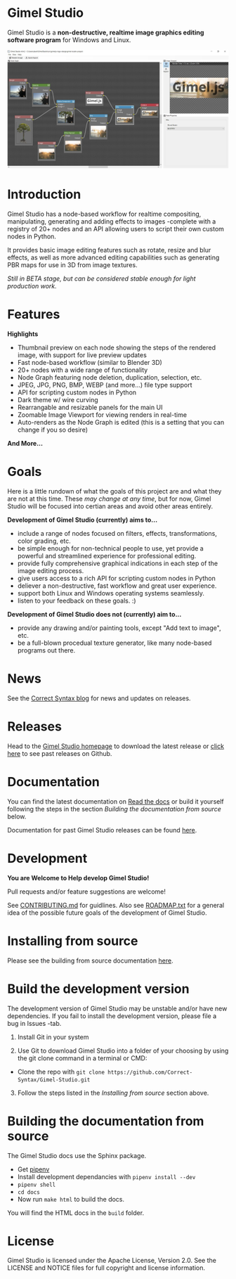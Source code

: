 Gimel Studio
============

Gimel Studio is a **non-destructive, realtime image graphics editing software program** for Windows and Linux. 
 
!["Gimel Studio"](/screenshots/gimel-studio-v0.4.2-pre-release-ui.JPG?raw=true "Gimel Studio")


# Introduction

Gimel Studio has a node-based workflow for realtime compositing, manipulating, generating and adding effects to images -complete with a registry of 20+ nodes and an API allowing users to script their own custom nodes in Python.

It provides basic image editing features such as rotate, resize and blur effects, as well as more advanced editing capabilities such as generating PBR maps for use in 3D from image textures.

*Still in BETA stage, but can be considered stable enough for light production work.*


# Features

**Highlights**
  
  * Thumbnail preview on each node showing the steps of the rendered image, with support for live preview updates
  * Fast node-based workflow (similar to Blender 3D)
  * 20+ nodes with a wide range of functionality 
  * Node Graph featuring node deletion, duplication, selection, etc. 
  * JPEG, JPG, PNG, BMP, WEBP (and more...) file type support
  * API for scripting custom nodes in Python
  * Dark theme w/ wire curving
  * Rearrangable and resizable panels for the main UI
  * Zoomable Image Viewport for viewing renders in real-time
  * Auto-renders as the Node Graph is edited (this is a setting that you can change if you so desire)

**And More...**


# Goals

Here is a little rundown of what the goals of this project are and what they are not at this time. These *may change at any time*, but for now, Gimel Studio will be focused into certian areas and avoid other areas entirely.

**Development of Gimel Studio (currently) aims to...**

* include a range of nodes focused on filters, effects, transformations, color grading, etc.
* be simple enough for non-technical people to use, yet provide a powerful and streamlined experience for professional editing.
* provide fully comprehensive graphical indications in each step of the image editing process.
* give users access to a rich API for scripting custom nodes in Python
* deliever a non-destructive, fast workflow and great user experience.
* support both Linux and Windows operating systems seamlessly.
* listen to your feedback on these goals. :)

**Development of Gimel Studio does not (currently) aim to...**

* provide any drawing and/or painting tools, except "Add text to image", etc. 
* be a full-blown procedual texture generator, like many node-based programs out there.

# News

See the <a href="https://correctsyntax.com/blog/">Correct Syntax blog</a> for news and updates on releases.


# Releases

Head to the <a href="https://correctsyntax.com/projects/gimel-studio/">Gimel Studio homepage</a> to download the latest release or <a href="https://github.com/Correct-Syntax/Gimel-Studio/releases">click here</a> to see past releases on Github.


# Documentation

You can find the latest documentation on <a href="https://gimel-studio.readthedocs.io/en/latest/">Read the docs</a> or build it yourself following the steps in the section *Building the documentation from source* below.

Documentation for past Gimel Studio releases can be found <a href="https://github.com/Correct-Syntax/Gimel-Studio/releases">here</a>.


# Development 

**You are Welcome to Help develop Gimel Studio!**

Pull requests and/or feature suggestions are welcome!

See [CONTRIBUTING.md](CONTRIBUTING.md) for guidlines. Also see [ROADMAP.txt](ROADMAP.txt) for a general idea of the possible future goals of the development of Gimel Studio.


# Installing from source

Please see the building from source documentation <a href="https://gimel-studio.readthedocs.io/en/latest/install.html#building-from-source">here</a>.


# Build the development version

The development version of Gimel Studio may be unstable and/or have new dependencies. If you fail to install the development version, please file a bug in Issues -tab.

1. Install Git in your system

2. Use Git to download Gimel Studio into a folder of your choosing by using the git clone command in a terminal or CMD:
  * Clone the repo with ``git clone https://github.com/Correct-Syntax/Gimel-Studio.git``

3. Follow the steps listed in the *Installing from source* section above.


# Building the documentation from source

The Gimel Studio docs use the Sphinx package.
  
  * Get <a href="https://pipenv.pypa.io/en/latest/">pipenv</a>
  * Install development dependancies with ``pipenv install --dev``
  * ``pipenv shell``
  * ``cd docs``
  * Now run ``make html`` to build the docs.

You will find the HTML docs in the ``build`` folder.


# License

Gimel Studio is licensed under the Apache License, Version 2.0. See the LICENSE and NOTICE files for full copyright and license information.
